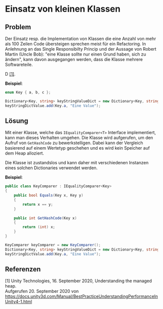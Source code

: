 # Einsatz von kleinen Klassen 

## Problem

Der Einsatz resp. die Implementation von Klassen die eine Anzahl von mehr als 100 Zeilen Code übersteigen sprechen meist für ein Refactoring.
In Anlehnung an das Single Responsibilty Princip und der Aussage von Robert Martin (Uncle Bob): "eine Klasse sollte nur einen Grund haben, sich zu ändern", kann davon ausgegangen werden, dass die Klasse mehrere Softwareteile.


D [[1]](#1).

**Beispiel**:
```csharp
enum Key { a, b, c };

Dictionary<Key, string> keyStringValueDict = new Dictionary<Key, string>();
keyStringDictValue.add(Key.a, "Eine Value");
```

## Lösung

Mit einer Klasse, welche das `IEqualityComparer<T>` Interface implementiert, kann man dieses Verhalten umgehen.
Die Klasse wird aufgerufen, um den Aufruf von `GetHashCode` zu bewerkstelligen.
Dabei kann der Vergleich basierend auf einem Wertetyp geschehen und es wird kein Speicher auf dem Heap alloziert.

Die Klasse ist zustandslos und kann daher mit verschiedenen Instanzen eines solchen Dictionaries verwendet werden. 

**Beispiel**:
```csharp
public class KeyComparer : IEqualityComparer<Key> 
{
    public bool Equals(Key x, Key y) 
    {
        return x == y;
    }
    
    public int GetHashCode(Key x)
    {
        return (int) x;
    }
}

KeyComparer keyComparer = new KeyComparer();
Dictionary<Key, string> keyStringValueDict = new Dictionary<Key, string>(keyComparer);
keyStringDictValue.add(Key.a, "Eine Value");
```

## Referenzen

<a id="1">[1]</a>
Unity Technologies, 16. September 2020, Understanding the managed heap. <br /> 
Aufgerufen 20. September 2020 von https://docs.unity3d.com/Manual/BestPracticeUnderstandingPerformanceInUnity4-1.html
